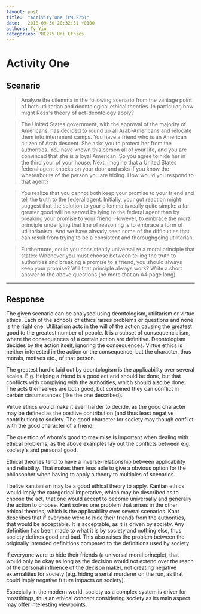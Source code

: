 ```yaml
---
layout: post
title:  "Activity One (PHL275)"
date:   2018-09-30 20:32:51 +0100
authors: Ty_Yiu
categories: PHL275 Uni Ethics
---
```


# Activity One

## Scenario 

> Analyze the dilemma in the following scenario from the vantage point of
both utilitarian and deontological ethical theories. In particular, how
might Ross's theory of act-deontology apply?

> The United States government, with the approval of the majority of
Americans, has decided to round up all Arab-Americans and relocate them
into internment camps. You have a friend who is an American citizen of
Arab descent. She asks you to protect her from the authorities. You have
known this person all of your life, and you are convinced that she is a
loyal American. So you agree to hide her in the third your of your
house. Next, imagine that a United States federal agent knocks on your
door and asks if you know the whereabouts of the person you are hiding.
How would you respond to that agent?

> You realize that you cannot both keep your promise to your friend and
tell the truth to the federal agent. Initially, your gut reaction might
suggest that the solution to your dilemma is really quite simple: a far
greater good will be served by lying to the federal agent than by
breaking your promise to your friend. However, to embrace the moral
principle underlying that line of reasoning is to embrace a form of
utilitarianism. And we have already seen some of the difficulties that
can result from trying to be a consistent and thoroughgoing utilitarian.

> Furthermore, could you consistently universalize a moral principle that
states: Whenever you must choose between telling the truth to
authorities and breaking a promise to a friend, you should always keep
your promise? Will that principle always work? Write a short answer to
the above questions (no more that an A4 page long)


-------------------------------------------------------------------------
## Response

The given scenario can be analysed using deontologism, utilitarism or virtue ethics.
Each of the schools of ethics raises problems or questions and none is the right one. 
Utilitarism acts in the will of the action causing the greatest good to the greatest number of people. It is a subset of consequencialism, where the consequences of a certain action are definitive.
 Deontologism decides by the action itself, ignoring the consequences.
Virtue ethics is neither interested in the action or the consequence, but the character, thus morals, motives etc.,  of that person.

The greatest hurdle laid out by deontologism is the applicability over several scales. E.g. Helping a friend is a good act and should be done, but that conflicts with complying with the authorities, which should also be done. The acts themselves are both good, but combined they can conflict in certain circumstances (like the one described).

Virtue ethics would make it even harder to decide, as the good character may be defined as the positive contribution (and thus least negative contribution) to society. The good character for society may though conflict with the good character of a friend. 

The question of whom's good to maximise is important when dealing with ethical problems, as the above examples lay out the conflicts between e.g. society's and personal good.

Ethical theories tend to have a inverse-relationship between applicability and reliability. That makes them less able to give a obvious option for the philosopher when having to apply a theory to multiples of scenarios.


I belive kantianism may be a good ethical theory to apply. Kantian ethics would imply the categorical imperative, which may be described as to choose the act, that one would accept to become universally and generally the action to choose.
Kant solves one problem that arises in the other ethical theories, which is the applicability over several scenarios. Kant describes that if everyone were to hide their friends from the authorities, that would be acceptable. It is acceptable, as it is driven by society. Any definition has been made to what it is by society and nothing else, thus society defines good and bad. This also raises the problem between the originally intended definitions compared to the definitions used by society. 

If everyone were to hide their friends (a universal moral princple), that would only be okay as long as the decision would not extend over the reach of the personal influence of the decison maker, not creating negative externalities for society (e.g. hiding a serial murderer on the run, as that could imply negative future impacts on society). 

Especially in the modern world, society as a complex system is driver for mostthings, thus an ethical concept considering society as its main aspect may offer interesting viewpoints. 
